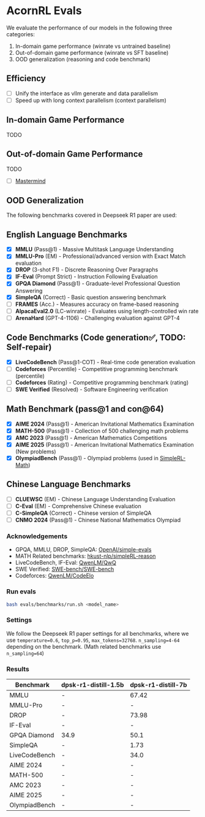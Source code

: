 # AcornRL Evals
We evaluate the performance of our models in the following three categories:
1. In-domain game performance (winrate vs untrained baseline)
2. Out-of-domain game performance (winrate vs SFT baseline)
3. OOD generalization (reasoning and code benchmark)
   
## Efficiency
- [ ] Unify the interface as vllm generate and data parallelism
- [ ] Speed up with long context parallelism (context parallelism)

## In-domain Game Performance
TODO
## Out-of-domain Game Performance
TODO
- [ ] [Mastermind](https://openreview.net/forum?id=H4donosutm)

## OOD Generalization
The following benchmarks covered in Deepseek R1 paper are used:
## English Language Benchmarks
- [X] **MMLU** (Pass@1) - Massive Multitask Language Understanding
- [X] **MMLU-Pro** (EM) - Professional/advanced version with Exact Match evaluation
- [X] **DROP** (3-shot F1) - Discrete Reasoning Over Paragraphs
- [X] **IF-Eval** (Prompt Strict) - Instruction Following Evaluation
- [X] **GPQA Diamond** (Pass@1) - Graduate-level Professional Question Answering
- [X] **SimpleQA** (Correct) - Basic question answering benchmark
- [ ] **FRAMES** (Acc.) - Measures accuracy on frame-based reasoning
- [ ] **AlpacaEval2.0** (LC-winrate) - Evaluates using length-controlled win rate
- [ ] **ArenaHard** (GPT-4-1106) - Challenging evaluation against GPT-4

## Code Benchmarks (Code generation✅, TODO: Self-repair)
- [X] **LiveCodeBench** (Pass@1-COT) - Real-time code generation evaluation
- [ ] **Codeforces** (Percentile) - Competitive programming benchmark (percentile)
- [ ] **Codeforces** (Rating) - Competitive programming benchmark (rating)
- [ ] **SWE Verified** (Resolved) - Software Engineering verification

## Math Benchmark (pass@1 and con@64)
- [X] **AIME 2024** (Pass@1) - American Invitational Mathematics Examination
- [X] **MATH-500** (Pass@1) - Collection of 500 challenging math problems
- [X] **AMC 2023** (Pass@1) - American Mathematics Competitions
- [X] **AIME 2025** (Pass@1) - American Invitational Mathematics Examination (New problems)
- [X] **OlympiadBench** (Pass@1) - Olympiad problems (used in [SimpleRL-Math](https://github.com/hkust-nlp/simpleRL-reason/tree/main))

## Chinese Language Benchmarks
- [ ] **CLUEWSC** (EM) - Chinese Language Understanding Evaluation
- [ ] **C-Eval** (EM) - Comprehensive Chinese evaluation
- [ ] **C-SimpleQA** (Correct) - Chinese version of SimpleQA
- [ ] **CNMO 2024** (Pass@1) - Chinese National Mathematics Olympiad

### Acknowledgements
- GPQA, MMLU, DROP, SimpleQA: [OpenAI/simple-evals](https://github.com/openai/simple-evals)
- MATH Related benchmarks: [hkust-nlp/simpleRL-reason](https://github.com/hkust-nlp/simpleRL-reason)
- LiveCodeBench, IF-Eval: [QwenLM/QwQ](https://github.com/QwenLM/QwQ/tree/main/eval)
- SWE Verified: [SWE-bench/SWE-bench](https://github.com/SWE-bench/SWE-bench)
- Codeforces: [QwenLM/CodeElo](https://github.com/QwenLM/CodeElo)

### Run evals
```bash
bash evals/benchmarks/run.sh <model_name>
```

### Settings
We follow the Deepseek R1 paper settings for all benchmarks, where we use `temperature=0.6`, `top_p=0.95`, `max_tokens=32768`. `n_sampling=4-64` depending on the benchmark. (Math related benchmarks use `n_sampling=64`)

### Results
| Benchmark | dpsk-r1-distill-1.5b | dpsk-r1-distill-7b |
|-----------|----------------------|---------------------|
| MMLU | - | 67.42 |
| MMLU-Pro | - | - |
| DROP | - | 73.98 |
| IF-Eval | - | - |
| GPQA Diamond | 34.9 | 50.1 |
| SimpleQA | - | 1.73 |
| LiveCodeBench | - | 34.0 |
| AIME 2024 | - | - |
| MATH-500 | - | - |
| AMC 2023 | - | - |
| AIME 2025 | - | - |
| OlympiadBench | - | - |
